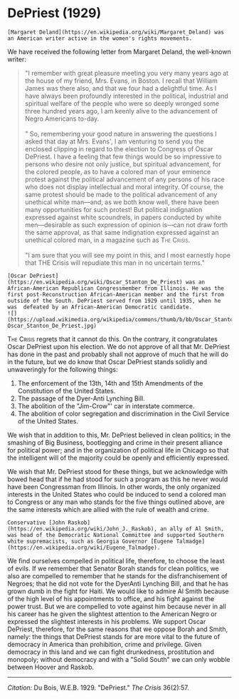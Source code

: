 # DePriest (1929)
```{margin}
[Margaret Deland](https://en.wikipedia.org/wiki/Margaret_Deland) was an American writer active in the women's rights movements.
```
 We have received the following letter from Margaret Deland, the well-known writer:

> "I remember with great pleasure meeting you very many years ago at the house of my friend, Mrs. Evans, in Boston. I recall that William James was there also, and that we four had a delightful time. As I have always been profoundly interested in the political, industrial and spiritual welfare of the people who were so deeply wronged some three hundred years ago, I am keenly alive to the advancement of Negro Americans to-day.   
> &nbsp;  
>" So, remembering your good nature in answering the questions I asked that day at Mrs. Evans', I am venturing to send you the enclosed clipping in regard to the election to Congress of Oscar DePriest. I have a feeling that few things would be so impressive to persons who desire not only justice, but spiritual advancement, for the colored people, as to have a colored man of your eminence protest against the political advancement of any persons of his race who does not display intellectual and moral integrity.   Of course, the same protest should be made to the political advancement of any unethical white man—and, as we both know well, there have been many opportunities for such protest! But political indignation expressed against white scoundrels, in papers conducted by white men—desirable as such expression of opinion is—can not draw forth the same approval, as that same indignation expressed against an unethical colored man, in a magazine such as <span style="font-variant:small-caps;">The Crisis</span>.   
> &nbsp;  
> "I am sure that you will see my point in this, and I most earnestly hope that THE Crisis will repudiate this man in no uncertain terms."

```{margin}
[Oscar DePriest](https://en.wikipedia.org/wiki/Oscar_Stanton_De_Priest) was an African-American Republican Congressmember from Illinois. He was the first post-Reconstruction African-American member and the first from outside of the South. DePriest served from 1929 until 1935, when he was  defeated by an African-American Democratic candidate.    
![](https://upload.wikimedia.org/wikipedia/commons/thumb/b/bb/Oscar_Stanton_De_Priest.jpg/440px-Oscar_Stanton_De_Priest.jpg)
```

<span style="font-variant:small-caps;">The Crisis</span> regrets that it cannot do this. On the contrary, it congratulates Oscar DePriest upon his election. We do not approve of all that Mr. DePriest has done in the past and probably shall not approve of much that he will do in the future, but we do know that Oscar DePriest stands solidly and unwaveringly for the following things:

1. The enforcement of the 13th, 14th and 15th Amendments of the Constitution of the United States.
2. The passage of the Dyer-Anti Lynching Bill.
3. The abolition of the "Jim-Crow"' car in interstate commerce.
4. The abolition of color segregation and discrimination in the Civil Service of the United States.

We wish that in addition to this, Mr. DePriest believed in clean politics; in the smashing of Big Business, bootlegging and crime in their present alliance for political power; and in the organization of political life in Chicago so that the intelligent will of the majority could be openly and efficiently expressed.

We wish that Mr. DePriest stood for these things, but we acknowledge with bowed head that if he had stood for such a program as this he never would have been Congressman from Illinois. In other words, the only organized interests in the United States who could be induced to send a colored man to Congress or any man who stands for the five things outlined above, are the same interests which are allied with the rule of wealth and crime.

```{margin}
Conservative [John Raskob](https://en.wikipedia.org/wiki/John_J._Raskob), an ally of Al Smith, was head of the Democratic National Committee and supported Southern white supremacists, such as Georgia Governor [Eugene Talmadge](https://en.wikipedia.org/wiki/Eugene_Talmadge).
```

We find ourselves compelled in political life, therefore, to choose the least of evils. If we remember that Senator Borah stands for clean politics, we also are compelled to remember that he stands for the disfranchisement of Negroes; that he did not vote for the DyerAnti Lynching Bill, and that he has grown dumb in the fight for Haiti. We would like to admire Al Smith because of the high level of his appointments to office, and his fight against the power trust. But we are compelled to vote against him because never in all his career has he given the slightest attention to the American Negro or expressed the slightest interests in his problems. We support Oscar DePriest, therefore, for the same reasons that we oppose Borah and Smith, namely: the things that DePriest stands for are more vital to the future of democracy in America than prohibition, crime and privilege. Given democracy in this land and we can fight drunkedness, prostitution and monopoly; without democracy and with a "Solid South" we can only wobble between Hoover and Raskob.

_________________
*Citation:* Du Bois, W.E.B. 1929. "DePriest." *The Crisis*  36(2):57.
